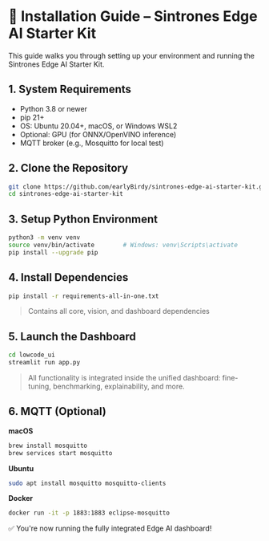 # 🔧 Installation Guide – Sintrones Edge AI Starter Kit

This guide walks you through setting up your environment and running the Sintrones Edge AI Starter Kit.

## 1. System Requirements

- Python 3.8 or newer
- pip 21+
- OS: Ubuntu 20.04+, macOS, or Windows WSL2
- Optional: GPU (for ONNX/OpenVINO inference)
- MQTT broker (e.g., Mosquitto for local test)

## 2. Clone the Repository

```bash
git clone https://github.com/earlyBirdy/sintrones-edge-ai-starter-kit.git
cd sintrones-edge-ai-starter-kit
```

## 3. Setup Python Environment

```bash
python3 -m venv venv
source venv/bin/activate        # Windows: venv\Scripts\activate
pip install --upgrade pip
```

## 4. Install Dependencies

```bash
pip install -r requirements-all-in-one.txt
```

> Contains all core, vision, and dashboard dependencies

## 5. Launch the Dashboard

```bash
cd lowcode_ui
streamlit run app.py
```

> All functionality is integrated inside the unified dashboard: fine-tuning, benchmarking, explainability, and more.

## 6. MQTT (Optional)

**macOS**
```bash
brew install mosquitto
brew services start mosquitto
```

**Ubuntu**
```bash
sudo apt install mosquitto mosquitto-clients
```

**Docker**
```bash
docker run -it -p 1883:1883 eclipse-mosquitto
```

✅ You're now running the fully integrated Edge AI dashboard!
